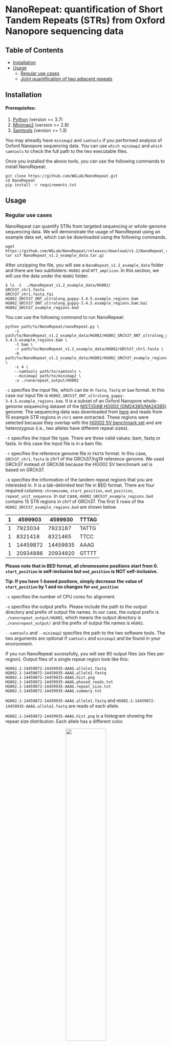 # NanoRepeat: quantification of Short Tandem Repeats (STRs) from Oxford Nanopore sequencing data

## Table of Contents

- [Installation](#installation)
- [Usage](#usage)
  - [Regular use cases](#regular_use_case)
  - [Joint quantification of two adjacent repeats](#joint_quantification)


## <a name="installation"></a> Installation

#### Prerequisites:

1. [Python](https://www.python.org/downloads/) (version >= 3.7)
2. [Minimap2](https://github.com/lh3/minimap2) (version >= 2.8)
3. [Samtools](https://github.com/samtools/samtools.git) (version >= 1.3)

You may alreadly have `minimap2` and `samtools` if you performed analysis of Oxford Nanopore sequencing data. You can use `which minimap2` and `which samtools` to check the full path to the two executable files.

Once you installed the above tools, you can use the following commands to install NanoRepeat:
```
git clone https://github.com/WGLab/NanoRepeat.git
cd NanoRepeat
pip install -r requirements.txt
```

## <a name="usage"></a> Usage

### <a name="regular_use_case"> Regular use cases

NanoRepeat can quantify STRs from targeted sequencing or whole-genome sequencing data. We will demonstrate the usage of NanoRepeat using an example data set, which can be downloaded using the following commands. 

```
wget https://github.com/WGLab/NanoRepeat/releases/download/v1.2/NanoRepeat_v1.2_example_data.tar.gz
tar xzf NanoRepeat_v1.2_example_data.tar.gz
```

After unzipping the file, you will see a `NanoRepeat_v1.2_example_data` folder and there are two subfolders: `HG002` and `HTT_amplicon`. In this section, we will use the data under the `HG002` folder. 

```
$ ls -1  ./NanoRepeat_v1.2_example_data/HG002/ 
GRCh37_chr1.fasta
GRCh37_chr1.fasta.fai
HG002_GRCh37_ONT_ultralong_guppy-3.4.5.example_regions.bam
HG002_GRCh37_ONT_ultralong_guppy-3.4.5.example_regions.bam.bai
HG002_GRCh37_example_regions.bed
```

You can use the following command to run NanoRepeat: 

```
python path/to/NanoRepeat/nanoRepeat.py \
    -i path/to/NanoRepeat_v1.2_example_data/HG002/HG002_GRCh37_ONT_ultralong_guppy-3.4.5.example_regions.bam \
    -t bam \
    -r path/to/NanoRepeat_v1.2_example_data/HG002/GRCh37_chr1.fasta \
    -b path/to/NanoRepeat_v1.2_example_data/HG002/HG002_GRCh37_example_regions.bed \
    -c 4 \
    --samtools path/to/samtools \
    --minimap2 path/to/minimap2 \
    -o ./nanorepeat_output/HG002
```

`-i` specifies the input file, which can be in `fasta`, `fastq` or `bam` format. In this case our input file is `HG002_GRCh37_ONT_ultralong_guppy-3.4.5.example_regions.bam`. It is a subset of an Oxford Nanopore whole-genome sequencing dataset of the [NIST/GIAB HG002 (GM24385/NA24385)](https://catalog.coriell.org/0/Sections/Search/Sample_Detail.aspx?Ref=NA24385&Product=DNA) genome. The sequencing data was downloaded from [here](https://ftp-trace.ncbi.nlm.nih.gov/giab/ftp/data/AshkenazimTrio/HG002_NA24385_son/Ultralong_OxfordNanopore/guppy-V3.4.5/HG002_hs37d5_ONT-UL_GIAB_20200204.bam) and reads from 15 example STR regions in `chr1` were extracted. These regions were selected because they overlap with the [HG002 SV benchmark set](https://ftp-trace.ncbi.nlm.nih.gov/giab/ftp/data/AshkenazimTrio/analysis/NIST_SVs_Integration_v0.6/HG002_SVs_Tier1_v0.6.vcf.gz) and are heterozygous (i.e., two alleles have different repeat sizes). 

`-t` specifies the input file type. There are three valid values: bam, fastq or fasta. In this case the input file is in a bam file. 

`-r` specifies the reference genome file in `FASTA` format. In this case, `GRCh37_chr1.fasta` is chr1 of the GRCh37/hg19 reference genome. We used GRCh37 instead of GRCh38 because the HG002 SV benchmark set is based on GRCh37. 

`-b` specifies the information of the tandem repeat regions that you are interested in. It is a tab-delimited text file in BED format. There are four required columns: `chromosome`, `start_position`, `end_position`, `repeat_unit_sequence`. In our case, `HG002_GRCh37_example_regions.bed` contains 15 STR regions in chr1 of GRCh37. The first 5 rows of the `HG002_GRCh37_example_regions.bed` are shown below. 

| 1 | 4599903  | 4599930   | TTTAG   |
|---|----------|-----------|---------|
| 1 | 7923034  | 7923187   | TATTG   |
| 1 | 8321418  | 8321465   | TTCC    |
| 1 | 14459872 |  14459935 |  AAAG   |
| 1 | 20934886 |  20934920 |  GTTTT  |


**Please note that in BED format, all chromosome positions start from 0. `start_position` is self-inclusive but `end_position` is NOT self-inclusive.**

**Tip: If you have 1-based positons, simply decrease the value of `start_position` by 1 and no changes for `end_position`**

`-c` specifies the number of CPU cores for alignment. 

`-o` specifies the output prefix. Please include the path to the output directory and prefix of output file names. In our case, the output prefix is `./nanorepeat_output/HG002`, which means the output directory is `./nanorepeat_output/` and the prefix of output file names is `HG002`.

`--samtools` and `--minimap2` specifies the path to the two software tools. The two arguments are optional if `samtools` and `minimap2` and be found in your environment. 

If you run NanoRepeat sucessfully, you will see 90 output files (six files per region). Output files of a single repeat region look like this: 

```
HG002.1-14459872-14459935-AAAG.allele1.fastq
HG002.1-14459872-14459935-AAAG.allele2.fastq
HG002.1-14459872-14459935-AAAG.hist.png
HG002.1-14459872-14459935-AAAG.phased_reads.txt
HG002.1-14459872-14459935-AAAG.repeat_size.txt
HG002.1-14459872-14459935-AAAG.summary.txt
```

`HG002.1-14459872-14459935-AAAG.allele1.fastq` and `HG002.1-14459872-14459935-AAAG.allele2.fastq` are reads of each allele. 

`HG002.1-14459872-14459935-AAAG.hist.png` is a histogram showing the repeat size distribution. Each allele has a different color.
<p align="center"><img src="images/HG002.1-14459872-14459935-AAAG.hist.png" width="50%"></p>


`HG002.1-14459872-14459935-AAAG.phased_reads.txt` shows the phasing results. First 10 lines of the `HG002.1-14459872-14459935-AAAG.phased_reads.txt` are shown below. 

```
$ head HG002.1-14459872-14459935-AAAG.phased_reads.txt 
##RepeatRegion=1-14459872-14459935-AAAG
#Read_Name	Allele_ID	Phasing_Confidence	Repeat_Size
f8797b07-2781-4fc4-b5f8-36eb4a598864	1	HIGH	8.0
f96ebe67-0d85-4a2d-ae9b-fa80812c0c98	1	HIGH	8.0
060e11db-900e-43de-b7a3-2fe46dec1093	1	HIGH	7.0
628d6b6b-09db-4270-bb3d-7078174abacd	1	HIGH	6.0
6b179488-9587-47b2-82ae-b5fe6bd98fd6	1	HIGH	7.0
0bffaad9-642d-47a8-b7b9-c827dfc2feba	1	HIGH	6.0
764f7b3d-5ffb-4135-a495-9c74054e62a3	1	HIGH	6.0
180ac4c5-ebad-4f4d-8e24-abf7698ff691	1	HIGH	7.5
```

The columns of the `*.phased_reads.txt` file: 

| Column | Description                                  |
|:------:|----------------------------------------------|
|    1   | Read_Name                                    |
|    2   | Allele_ID                                    |
|    3   | Phasing_Confidence (two values: HIGH or LOW) |
|    4   | Repeat_Size                                  |

`HG002.1-14459872-14459935-AAAG.repeat_size.txt` is the estimated repeat sizes of ALL reads. This file is similar to the `*.phased_reads.txt` file but it also includes reads that may be removed in the phasing process (e.g. reads considered as noisy reads or outliers)

```
$ head HG002.1-14459872-14459935-AAAG.repeat_size.txt 
##Repeat_Region=1-14459872-14459935-AAAG
#Read_Name	Repeat_Size
f8797b07-2781-4fc4-b5f8-36eb4a598864	8.0
f96ebe67-0d85-4a2d-ae9b-fa80812c0c98	8.0
060e11db-900e-43de-b7a3-2fe46dec1093	7.0
628d6b6b-09db-4270-bb3d-7078174abacd	6.0
6b179488-9587-47b2-82ae-b5fe6bd98fd6	7.0
55964703-dda1-4706-8f02-0c9f27007980	15.5
0bffaad9-642d-47a8-b7b9-c827dfc2feba	6.0
5a51fae4-e107-4456-bdd8-3db89a91e75d	17.0
```

`HG002.1-14459872-14459935-AAAG.summary.txt` gives the quantification of the repeat size. It has the following information: 1) repeat region; 2) number of detected alleles; 3) repeat size of each allele; 4) number of reads of each allele; 5) number of removed reads.

```
$ cat HG002.1-14459872-14459935-AAAG.summary.txt 
Repeat_Region=1-14459872-14459935-AAAG	Method=GMM	Num_Alleles=2	Num_Removed_Reads=0	Allele1_Num_Reads=24	Allele1_Repeat_Size=7	Allele2_Num_Reads=21	Allele2_Repeat_Size=15
```

### <a name="joint_quantification"> Joint quantification of two adjacent STRs (such as the `CAG` and `CCG` repeats in the HTT gene)

Sometimes two STRs are next to each other. For example, in exon-1 of the human HTT gene, there are two adjacent STRs: `CAG` and `CCG`. The sequence structure is: (CAG)<sub>m</sub>-CAA-CAG-CCG-CCA-(CCG)<sub>n</sub>. NanoRepeat can jointly quantify the two STRs and provide phased results. In our experience, looking at both repeats help generate better quantification results. 
	
We will demonstrate the joint quantification using the same example dataset (described in the above section). If you have not downloaded the dataset, you can execute following commands. 

```
wget https://github.com/WGLab/NanoRepeat/releases/download/v1.2/NanoRepeat_v1.2_example_data.tar.gz
tar xzf NanoRepeat_v1.2_example_data.tar.gz
```

After unzipping the file, you will see a `NanoRepeat_v1.2_example_data` folder and there are two subfolders: `HG002` and `HTT_amplicon`. In this section, we will use the data under the `HTT_amplicon` folder. 
	
The input fastq file is here: `./NanoRepeat_v1.2_example_data/HTT_amplicon/HTT_amplicon.fastq.gz`.
	
The reference fasta file is here: `./NanoRepeat_v1.2_example_data/HTT_amplicon/GRCh38_chr4.0_4Mb.fasta`.

You can use the following command to run `NanoRepeat-joint`:
```
python path/to/NanoRepeat/nanoRepeat-joint.py  \
    -i ./NanoRepeat_v1.2_example_data/HTT_amplicon/HTT_amplicon.fastq.gz \
    -r ./NanoRepeat_v1.0_example_data/GRCh38_chr4.0_4Mb.fasta \
    -1 chr4:3074876:3074933:CAG:200      \
    -2 chr4:3074946:3074966:CCG:20       \
    -o ./joint_quantification_output/HTT \
    -c 4
```

`-1` and `-2` specify the two repeat regions. The format of `-1`  and `-2` is `chrom:start_position:end_position:repeat_unit:max_size`. The start and end positions are 0-based (the first base on the chromosome is numbered 0). The start position is self-inclusive but the end position is non-inclusive, which is the same as the [BED format](https://genome.ucsc.edu/FAQ/FAQformat.html#format1). For example, a region of the first 100 bases of chr1 is denoted as `chr1:0:100`.  `max_size` is the max repeat length that we consider. Please set `max_size` to be a reasonal number. If `max_size` is too large (e.g. well beyond the max possible number), the speed of joint quantification might be slow.


If you run NanoRepeat sucessfully, you will see the following files in the `./joint_quantification_output` folder. 

```
HTT.allele1.fastq
HTT.allele2.fastq
HTT.chr4-3074876-3074933-CAG.hist.png
HTT.chr4-3074946-3074966-CCG.hist.png
HTT.hist2d.png
HTT.phased_reads.txt
HTT.repeat_size.txt
HTT.scatter.png
HTT.summary.txt
```

`HTT.allele1.fastq` and `HTT.allele2.fastq` are the reads assigned to each allele. 

`HTT.chr4-3074876-3074933-CAG.hist.png` is a histogram showing the repeat size distribution of the first repeat (chr4-3074876-3074933-CAG).

<p align="center"><img src="images/HTT.chr4-3074876-3074933-CAG.hist.png" width="50%"></p>

`HTT.chr4-3074946-3074966-CCG.hist.png` is a histogram showing the repeat size distribution of the second repeat (chr4-3074946-3074966-CCG). 

<p align="center"><img src="images/HTT.chr4-3074946-3074966-CCG.hist.png" width="50%"></p>

`HTT.hist2d.png` is a two-dimensional histogram showing the joint distribution of the two repeats. 

<p align="center"><img src="images/HTT.hist2d.png" width="50%"></p>

`HTT.scatter.png` is a scatter plot showing the joint distribution of the two repeats. The dotted lines indicates the 95% equi-probability surface of the Gaussian mixture models.

<p align="center"><img src="images/HTT.scatter.png" width="50%"></p>


`HTT.phased_reads.txt` shows the phasing results. The first line is the path to the input FASTQ file. Lines 2-9 of the `HTT.phased_reads.txt` file are shown below (as a table). 

| #Read_Name | Allele_ID | Phasing_Confidence | chr4-3074876-3074933-CAG.Repeat_Size | chr4-3074946-3074966-CCG.Repeat_Size |
|---|:---:|:---:|:---:|:---:|
| ONT_read330 | 1 | HIGH | 13.5 | 8 |
| ONT_read1284 | 1 | HIGH | 17 | 11.5 |
| ONT_read579 | 1 | HIGH | 16 | 10 |
| ONT_read838 | 1 | HIGH | 15.5 | 10 |
| ONT_read520 | 1 | LOW | 25 | 13 |
| ONT_read1066 | 1 | HIGH | 17.5 | 10 |
| ONT_read1059 | 1 | HIGH | 16 | 10.5 |
| ONT_read526 | 1 | HIGH | 17 | 10 |

The `*summary.txt` file gives the quantification of the repeat sizes. It has the following information: 
1) input file
2) number of alleles
3) number of reads for each allele
4) quantification of repeat sizes of each allele

The content of `HTT.summary.txt` is shown below: 
```
$ cat HTT.summary.txt 
Input_FASTQ:	/home/fangli/projects/nanorepeat_tutorial/NanoRepeat_v1.2_example_data/HTT_amplicon/HTT_amplicon.fastq.gz
Method:	2D-GMM
Num_Alleles:	2
Num_Removed_Reads:	0
Allele1_Num_Reads:	733
Allele1_chr4-3074876-3074933-CAG.Repeat_Size:	17
Allele1_chr4-3074946-3074966-CCG.Repeat_Size:	10
Allele2_Num_Reads:	856
Allele2_chr4-3074876-3074933-CAG.Repeat_Size:	55
Allele2_chr4-3074946-3074966-CCG.Repeat_Size:	7
```

